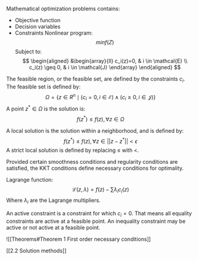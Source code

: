 
Mathematical optimization problems contains:
- Objective function
- Decision variables
- Constraints
Nonlinear program:
$$
	min f(Z)
$$
Subject to:
$$
\begin{aligned}
&\begin{array}{ll}
c_i(z)=0, & i \in \mathcal{E} \\
c_i(z) \geq 0, & i \in \mathcal{J}
\end{array}
\end{aligned}
$$

The feasible region, or the feasible set, are defined by the constraints $c_i$. The feasible set is defined by:
$$
\Omega=\left\{z \in R^n \mid\left(c_i=0, i \in \mathcal{E}\right) \wedge\left(c_i \geq 0, i \in \mathcal{J}\right)\right\}
$$
A point $z^* \in \Omega$ is the solution is:
$$
f\left(z^*\right) \leq f(z), \forall z \in \Omega
$$

A local solution is the solution within a neighborhood, and is defined by:
$$
f(z^*)\leq f(z), \forall z \in ||z-z^*||<\epsilon
$$
A strict local solution is defined by replacing $\leq$ with $<$.

Provided certain smoothness conditions and regularity conditions are satisfied, the KKT conditions define necessary conditions for optimality.

Lagrange function:
$$
\mathcal{L}(z,\lambda) = f(z)-\sum \lambda_ic_i(z)
$$
Where $\lambda_i$ are the Lagrange multipliers.

An active constraint is a constraint for which $c_i=0$. That means all equality constraints are active at a feasible point. An inequality constraint may be active or not active at a feasible point.


![[Theorems#Theorem 1 First order necessary conditions]]


[[2.2 Solution methods]]
